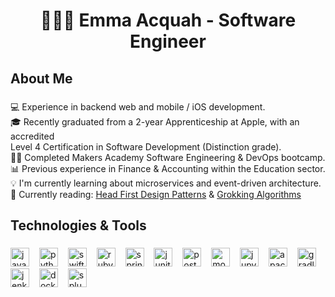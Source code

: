 <h1 align="center">👩🏾‍💻 Emma Acquah - Software Engineer</h1>

<h2 align="left">About Me</h2>

###

<p align="left">
💻 Experience in backend web and mobile / iOS development.<br>
🎓 Recently graduated from a 2-year Apprenticeship at Apple, with an accredited <br>
  Level 4 Certification in Software Development (Distinction grade).<br>
💪🏾 Completed Makers Academy Software Engineering & DevOps bootcamp.<br>
📊 Previous experience in Finance & Accounting within the Education sector.<br>
💡 I'm currently learning about microservices and event-driven architecture.<br>
📖 Currently reading: <a href="https://www.oreilly.com/library/view/head-first-design/9781492077992/">Head First Design Patterns</a> & <a href="https://www.oreilly.com/library/view/grokking-algorithms-second/9781633438538/">Grokking Algorithms</a>
</p>

###

<h2 align="left">Technologies & Tools</h2>

###

<div align="left">
  <img src="https://img.shields.io/badge/Java-ED8B00?style=for-the-badge&logo=openjdk&logoColor=white" height="30" alt="java logo"  />
  <img width="8" />
  <img src="https://img.shields.io/badge/Python-3776AB?logo=python&logoColor=white&style=for-the-badge" height="30" alt="python logo"  />
  <img width="8" />
  <img src="https://img.shields.io/badge/Swift-F05138?logo=swift&logoColor=white&style=for-the-badge" height="30" alt="swift logo"  />
  <img width="8" />
  <img src="https://img.shields.io/badge/Ruby-CC342D?logo=ruby&logoColor=white&style=for-the-badge" height="30" alt="ruby logo"  />
  <img width="8" />
  <img src="https://img.shields.io/badge/Spring-6DB33F?logo=spring&logoColor=black&style=for-the-badge" height="30" alt="spring logo"  />
  <img width="8" />
  <img src="https://img.shields.io/badge/JUnit5-%2325A162?logo=junit5&logoColor=white&style=for-the-badge" height="30" alt="junit5 logo"  />
  <img width="8" />
  <img src="https://img.shields.io/badge/PostgreSQL-4169E1?logo=postgresql&logoColor=white&style=for-the-badge" height="30" alt="postgresql logo"  />
  <img width="8" />
  <img src="https://img.shields.io/badge/MongoDB-47A248?logo=mongodb&logoColor=white&style=for-the-badge" height="30" alt="mongodb logo"  />
  <img width="8" />
  <img src="https://img.shields.io/badge/Jupyter-F37626?logo=jupyter&logoColor=black&style=for-the-badge" height="30" alt="jupyter logo"  />
  <img width="8" />
  <img src="https://img.shields.io/badge/Apache Maven-C71A36?logo=apachemaven&logoColor=white&style=for-the-badge" height="30" alt="apachemaven logo"  />
  <img width="8" />
  <img src="https://img.shields.io/badge/Gradle-02303A?logo=gradle&logoColor=white&style=for-the-badge" height="30" alt="gradle logo"  />
  <img width="8" />
  <img src="https://img.shields.io/badge/Jenkins-D24939?logo=jenkins&logoColor=white&style=for-the-badge" height="30" alt="jenkins logo"  />
  <img width="8" />
  <img src="https://img.shields.io/badge/Docker-2496ED?logo=docker&logoColor=white&style=for-the-badge" height="30" alt="docker logo"  />
  <img width="8" />
  <img src="https://img.shields.io/badge/splunk-%23000000.svg?style=for-the-badge&logo=splunk&logoColor=white" height="30" alt="splunk logo"  />
</div>

###

